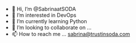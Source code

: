 - 👋 Hi, I’m @SabrinaatSODA
- 👀 I’m interested in DevOps
- 🌱 I’m currently learning Python
- 💞️ I’m looking to collaborate on ...
- 📫 How to reach me ... sabrina@trustinsoda.com

<!---
SabrinaatSODA/SabrinaatSODA is a ✨ special ✨ repository because its `README.md` (this file) appears on your GitHub profile.
You can click the Preview link to take a look at your changes.
--->
